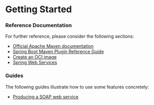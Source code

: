 # Getting Started

### Reference Documentation

For further reference, please consider the following sections:

* [Official Apache Maven documentation](https://maven.apache.org/guides/index.html)
* [Spring Boot Maven Plugin Reference Guide](https://docs.spring.io/spring-boot/docs/2.4.3/maven-plugin/reference/html/)
* [Create an OCI image](https://docs.spring.io/spring-boot/docs/2.4.3/maven-plugin/reference/html/#build-image)
* [Spring Web Services](https://docs.spring.io/spring-boot/docs/2.4.3/reference/htmlsingle/#boot-features-webservices)

### Guides

The following guides illustrate how to use some features concretely:

* [Producing a SOAP web service](https://spring.io/guides/gs/producing-web-service/)


